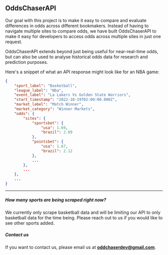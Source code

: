 ## OddsChaserAPI

Our goal with this project is to make it easy to compare and evaluate differences in odds across different bookmakers. Instead of having to navigate multiple sites to compare odds, we have built OddsChaserAPI to make it easy for developers to access odds across multiple sites in just one request.

OddsChaserAPI extends beyond just being useful for near-real-time odds, but can also be used to analyse historical odds data for research and prediction purposes.

Here's a snippet of what an API response might look like for an NBA game:

```json
{
    "sport_label": "Basketball",
    "league_label": "Nba",
    "event_label": "La Lakers Vs Golden State Warriors",
    "start_timestamp": "2022-10-19T02:00:00.000Z",
    "market_label": "Match Winner",
    "market_category": "Winner Markets",
    "odds": {
        "sites": {
            "sportsbet": {
                "usa": 1.69,
                "brazil": 2.09
            },
            "pointsbet": {
                "usa": 1.67,
                "brazil": 2.12
            },
            ...
        },
        ...
    },
    ...
}
```

---

##### How many sports are being scraped right now?

We currently only scrape basketball data and will be limiting our API to only basketball data for the time being. Please reach out to us if you would like to see other sports added.

##### Contact us

If you want to contact us, please email us at **oddchaserdev@gmail.com**.